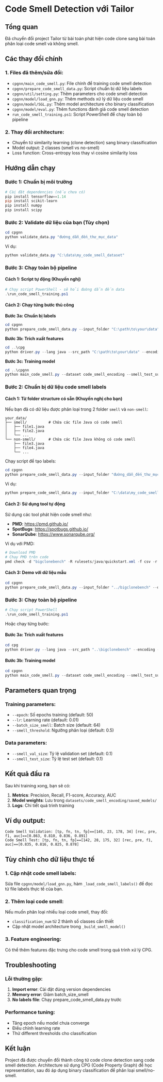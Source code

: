 # Code Smell Detection với Tailor

## Tổng quan
Đã chuyển đổi project Tailor từ bài toán phát hiện code clone sang bài toán phân loại code smell và không smell.

## Các thay đổi chính

### 1. Files đã thêm/sửa đổi:
- `cpgnn/main_code_smell.py`: File chính để training code smell detection
- `cpgnn/prepare_code_smell_data.py`: Script chuẩn bị dữ liệu labels
- `cpgnn/util/setting.py`: Thêm parameters cho code smell detection
- `cpgnn/model/load_gnn.py`: Thêm methods xử lý dữ liệu code smell
- `cpgnn/model/SGL.py`: Thêm model architecture cho binary classification
- `cpgnn/model/eval.py`: Thêm functions đánh giá code smell detection
- `run_code_smell_training.ps1`: Script PowerShell để chạy toàn bộ pipeline

### 2. Thay đổi architecture:
- Chuyển từ similarity learning (clone detection) sang binary classification
- Model output: 2 classes (smell vs no-smell)
- Loss function: Cross-entropy loss thay vì cosine similarity loss

## Hướng dẫn chạy

### Bước 1: Chuẩn bị môi trường
```powershell
# Cài đặt dependencies (nếu chưa có)
pip install tensorflow==1.14
pip install scikit-learn
pip install numpy
pip install scipy
```

### Bước 2: Validate dữ liệu của bạn (Tùy chọn)
```powershell
cd cpgnn
python validate_data.py "đường_dẫn_đến_thư_mục_data"
```

Ví dụ:
```powershell
python validate_data.py "C:\data\my_code_smell_dataset"
```

### Bước 3: Chạy toàn bộ pipeline

#### Cách 1: Script tự động (Khuyến nghị)
```powershell
# Chạy script PowerShell - sẽ hỏi đường dẫn đến data
.\run_code_smell_training.ps1
```

#### Cách 2: Chạy từng bước thủ công

**Bước 3a: Chuẩn bị labels**
```powershell
cd cpgnn
python prepare_code_smell_data.py --input_folder "C:\path\to\your\data" --output_csv "code_smell_labels.csv"
```

**Bước 3b: Trích xuất features**
```powershell
cd ..\cpg
python driver.py --lang java --src_path "C:\path\to\your\data" --encoding --encode_path "..\datasets\code_smell_encoding" --store_iresult --iresult_path "..\datasets\code_smell_inter_results"
```

**Bước 3c: Training model**
```powershell
cd ..\cpgnn
python main_code_smell.py --dataset code_smell_encoding --smell_test_supervised --epoch 50 --lr 0.01 --batch_size_smell 64 --smell_threshold 0.5 --save_model
```

### Bước 2: Chuẩn bị dữ liệu code smell labels

#### Cách 1: Từ folder structure có sẵn (Khuyến nghị cho bạn)
Nếu bạn đã có dữ liệu được phân loại trong 2 folder `smell` và `non-smell`:

```
your_data/
├── smell/          # Chứa các file Java có code smell
│   ├── file1.java
│   ├── file2.java
│   └── ...
└── non-smell/      # Chứa các file Java không có code smell
    ├── file3.java
    ├── file4.java
    └── ...
```

Chạy script để tạo labels:
```powershell
cd cpgnn
python prepare_code_smell_data.py --input_folder "đường_dẫn_đến_thư_mục_data" --output_csv "code_smell_labels.csv"
```

Ví dụ:
```powershell
python prepare_code_smell_data.py --input_folder "C:\data\my_code_smell_dataset" --output_csv "code_smell_labels.csv"
```

#### Cách 2: Sử dụng tool tự động
Sử dụng các tool phát hiện code smell như:
- **PMD**: https://pmd.github.io/
- **SpotBugs**: https://spotbugs.github.io/
- **SonarQube**: https://www.sonarqube.org/

Ví dụ với PMD:
```powershell
# Download PMD
# Chạy PMD trên code
pmd check -d "bigclonebench" -R rulesets/java/quickstart.xml -f csv -r code_smell_results.csv
```

#### Cách 3: Demo với dữ liệu mẫu
```powershell
cd cpgnn
python prepare_code_smell_data.py --input_folder "../bigclonebench" --output_csv "demo_labels.csv"
```

### Bước 3: Chạy toàn bộ pipeline
```powershell
# Chạy script PowerShell
.\run_code_smell_training.ps1
```

Hoặc chạy từng bước:

#### Bước 3a: Trích xuất features
```powershell
cd cpg
python driver.py --lang java --src_path "..\bigclonebench" --encoding --encode_path "..\datasets\code_smell_encoding" --store_iresult --iresult_path "..\datasets\code_smell_inter_results"
```

#### Bước 3b: Training model
```powershell
cd cpgnn
python main_code_smell.py --dataset code_smell_encoding --smell_test_supervised --epoch 50 --lr 0.01 --batch_size_smell 64 --smell_threshold 0.5 --save_model
```

## Parameters quan trọng

### Training parameters:
- `--epoch`: Số epochs training (default: 50)
- `--lr`: Learning rate (default: 0.01)
- `--batch_size_smell`: Batch size (default: 64)
- `--smell_threshold`: Ngưỡng phân loại (default: 0.5)

### Data parameters:
- `--smell_val_size`: Tỷ lệ validation set (default: 0.1)
- `--smell_test_size`: Tỷ lệ test set (default: 0.1)

## Kết quả đầu ra

Sau khi training xong, bạn sẽ có:
1. **Metrics**: Precision, Recall, F1-score, Accuracy, AUC
2. **Model weights**: Lưu trong `datasets/code_smell_encoding/saved_models/`
3. **Logs**: Chi tiết quá trình training

## Ví dụ output:
```
Code Smell Validation: [tp, fn, tn, fp]==[145, 23, 178, 34] [rec, pre, f1, auc]==[0.863, 0.810, 0.836, 0.891]
Code Smell Test: [tp, fn, tn, fp]==[142, 28, 175, 32] [rec, pre, f1, auc]==[0.835, 0.816, 0.825, 0.878]
```

## Tùy chỉnh cho dữ liệu thực tế

### 1. Cập nhật code smell labels:
Sửa file `cpgnn/model/load_gnn.py`, hàm `_load_code_smell_labels()` để đọc từ file labels thực tế của bạn.

### 2. Thêm loại code smell:
Nếu muốn phân loại nhiều loại code smell, thay đổi:
- `classification_num` từ 2 thành số classes cần thiết
- Cập nhật model architecture trong `_build_smell_model()`

### 3. Feature engineering:
Có thể thêm features đặc trưng cho code smell trong quá trình xử lý CPG.

## Troubleshooting

### Lỗi thường gặp:
1. **Import error**: Cài đặt đúng version dependencies
2. **Memory error**: Giảm batch_size_smell
3. **No labels file**: Chạy prepare_code_smell_data.py trước

### Performance tuning:
- Tăng epoch nếu model chưa converge
- Điều chỉnh learning rate
- Thử different thresholds cho classification

## Kết luận
Project đã được chuyển đổi thành công từ code clone detection sang code smell detection. Architecture sử dụng CPG (Code Property Graph) để học representation, sau đó áp dụng binary classification để phân loại smell/no-smell.
